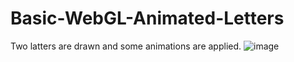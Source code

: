 # Basic-WebGL-Animated-Letters
Two latters are drawn and some animations are applied.
![image](https://user-images.githubusercontent.com/61596145/116295608-f3652f00-a7a1-11eb-8de5-9851f2d6996a.png)
